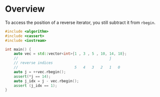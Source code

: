 # Overview

To access the position of a reverse iterator, you still subtract it from `rbegin`.

```cpp
#include <algorithm>
#include <cassert>
#include <iostream>

int main() {
    auto vec = std::vector<int>{1 , 3 , 5 , 10, 14, 18};
    //                                          j
    // reverse indices
    //                          5   4   3   2   1   0
    auto j = ++vec.rbegin();
    assert(*j == 14);
    auto j_idx = j - vec.rbegin();
    assert (j_idx == 1);
}
```
